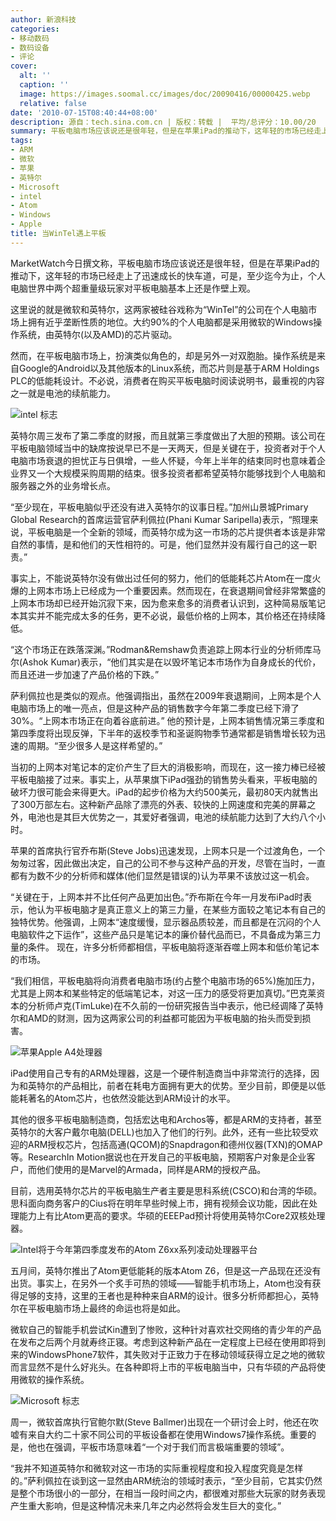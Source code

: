 ```yaml
---
author: 新浪科技
categories:
- 移动数码
- 数码设备
- 评论
cover:
  alt: ''
  caption: ''
  image: https://images.soomal.cc/images/doc/20090416/00000425.webp
  relative: false
date: '2010-07-15T08:40:44+08:00'
description: 源自：tech.sina.com.cn | 版权：转载 |  平均/总评分：10.00/20
summary: 平板电脑市场应该说还是很年轻，但是在苹果iPad的推动下，这年轻的市场已经走上了迅速成长的快车道，可是，至少迄今为止，个人电脑世界中两个超重量级玩家对平板电脑基本上还是作壁上观。这里说的就是微软和英特尔，这两家被硅谷戏称为“WinTel”的公司在个人电脑市场上拥有近乎垄断性质的地位。大约90%的个人电脑都是采用微软的Windows操作系统，由英特尔(以及AMD)的芯片驱动。
tags:
- ARM
- 微软
- 苹果
- 英特尔
- Microsoft
- intel
- Atom
- Windows
- Apple
title: 当WinTel遇上平板
---
```


MarketWatch今日撰文称，平板电脑市场应该说还是很年轻，但是在苹果iPad的推动下，这年轻的市场已经走上了迅速成长的快车道，可是，至少迄今为止，个人电脑世界中两个超重量级玩家对平板电脑基本上还是作壁上观。



这里说的就是微软和英特尔，这两家被硅谷戏称为“WinTel”的公司在个人电脑市场上拥有近乎垄断性质的地位。大约90%的个人电脑都是采用微软的Windows操作系统，由英特尔(以及AMD)的芯片驱动。



然而，在平板电脑市场上，扮演类似角色的，却是另外一对双胞胎。操作系统是来自Google的Android以及其他版本的Linux系统，而芯片则是基于ARM Holdings PLC的低能耗设计。不必说，消费者在购买平板电脑时阅读说明书，最重视的内容之一就是电池的续航能力。



![intel 标志](https://images.soomal.cc/images/doc/20090416/00000425.webp)





英特尔周三发布了第二季度的财报，而且就第三季度做出了大胆的预期。该公司在平板电脑领域当中的缺席按说早已不是一天两天，但是关键在于，投资者对于个人电脑市场衰退的担忧正与日俱增，一些人怀疑，今年上半年的结束同时也意味着企业界又一个大规模采购周期的结束。很多投资者都希望英特尔能够找到个人电脑和服务器之外的业务增长点。

“至少现在，平板电脑似乎还没有进入英特尔的议事日程。”加州山景城Primary Global Research的首席运营官萨利佩拉(Phani Kumar Saripella)表示，“照理来说，平板电脑是一个全新的领域，而英特尔成为这一市场的芯片提供者本该是非常自然的事情，是和他们的天性相符的。可是，他们显然并没有履行自己的这一职责。”

事实上，不能说英特尔没有做出过任何的努力，他们的低能耗芯片Atom在一度火爆的上网本市场上已经成为一个重要因素。然而现在，在衰退期间曾经非常繁盛的上网本市场却已经开始沉寂下来，因为愈来愈多的消费者认识到，这种简易版笔记本其实并不能完成太多的任务，更不必说，最低价格的上网本，其价格还在持续降低。

“这个市场正在跌落深渊。”Rodman&Remshaw负责追踪上网本行业的分析师库马尔(Ashok Kumar)表示，“他们其实是在以毁坏笔记本市场作为自身成长的代价，而且还进一步加速了产品价格的下跌。”

萨利佩拉也是类似的观点。他强调指出，虽然在2009年衰退期间，上网本是个人电脑市场上的唯一亮点，但是这种产品的销售数字今年第二季度已经下滑了30%。“上网本市场正在向着谷底前进。”
他的预计是，上网本销售情况第三季度和第四季度将出现反弹，下半年的返校季节和圣诞购物季节通常都是销售增长较为迅速的周期。“至少很多人是这样希望的。”

当初的上网本对笔记本的定价产生了巨大的消极影响，而现在，这一接力棒已经被平板电脑接了过来。事实上，从苹果旗下iPad强劲的销售势头看来，平板电脑的破坏力很可能会来得更大。iPad的起步价格为大约500美元，最初80天内就售出了300万部左右。这种新产品除了漂亮的外表、较快的上网速度和完美的屏幕之外，电池也是其巨大优势之一，其爱好者强调，电池的续航能力达到了大约八个小时。

苹果的首席执行官乔布斯(Steve Jobs)迅速发现，上网本只是一个过渡角色，一个匆匆过客，因此做出决定，自己的公司不参与这种产品的开发，尽管在当时，一直都有为数不少的分析师和媒体(他们显然是错误的)认为苹果不该放过这一机会。

“关键在于，上网本并不比任何产品更加出色。”乔布斯在今年一月发布iPad时表示，他认为平板电脑才是真正意义上的第三力量，在某些方面较之笔记本有自己的独特优势。他强调，上网本“速度缓慢，显示器品质较差，而且都是在沉闷的个人电脑软件之下运作”，这些产品只是笔记本的廉价替代品而已，不具备成为第三力量的条件。
现在，许多分析师都相信，平板电脑将逐渐吞噬上网本和低价笔记本的市场。

“我们相信，平板电脑将向消费者电脑市场(约占整个电脑市场的65%)施加压力，尤其是上网本和某些特定的低端笔记本，对这一压力的感受将更加真切。”巴克莱资本的分析师卢克(TimLuke)在不久前的一份研究报告当中表示，他已经调降了英特尔和AMD的财测，因为这两家公司的利益都可能因为平板电脑的抬头而受到损害。

![苹果Apple A4处理器](https://images.soomal.cc/images/doc/20100702/00006186.webp)





iPad使用自己专有的ARM处理器，这是一个硬件制造商当中非常流行的选择，因为和英特尔的产品相比，前者在耗电方面拥有更大的优势。至少目前，即便是以低能耗著名的Atom芯片，也依然没能达到ARM设计的水平。

其他的很多平板电脑制造商，包括宏达电和Archos等，都是ARM的支持者，甚至英特尔的大客户戴尔电脑(DELL)也加入了他们的行列。此外，还有一些比较受欢迎的ARM授权芯片，包括高通(QCOM)的Snapdragon和德州仪器(TXN)的OMAP等。ResearchIn Motion据说也在开发自己的平板电脑，预期客户对象是企业客户，而他们使用的是Marvel的Armada，同样是ARM的授权产品。

目前，选用英特尔芯片的平板电脑生产者主要是思科系统(CSCO)和台湾的华硕。思科面向商务客户的Cius将在明年早些时候上市，拥有视频会议功能，因此在处理能力上有比Atom更高的要求。华硕的EEEPad预计将使用英特尔Core2双核处理器。

![Intel将于今年第四季度发布的Atom Z6xx系列凌动处理器平台](https://images.soomal.cc/images/doc/20100704/00006257.webp)





五月间，英特尔推出了Atom更低能耗的版本Atom Z6，但是这一产品现在还没有出货。事实上，在另外一个炙手可热的领域――智能手机市场上，Atom也没有获得足够的支持，这里的王者也是种种来自ARM的设计。很多分析师都担心，英特尔在平板电脑市场上最终的命运也将是如此。

微软自己的智能手机尝试Kin遭到了惨败，这种针对喜欢社交网络的青少年的产品在发布之后两个月就寿终正寝。考虑到这种新产品在一定程度上已经在使用即将到来的WindowsPhone7软件，其失败对于正致力于在移动领域获得立足之地的微软而言显然不是什么好兆头。在各种即将上市的平板电脑当中，只有华硕的产品将使用微软的操作系统。

![Microsoft 标志](https://images.soomal.cc/images/doc/20090820/00002607.webp)





周一，微软首席执行官鲍尔默(Steve Ballmer)出现在一个研讨会上时，他还在吹嘘有来自大约二十家不同公司的平板设备都在使用Windows7操作系统。重要的是，他也在强调，平板市场意味着“一个对于我们而言极端重要的领域”。

“我并不知道英特尔和微软对这一市场的实际重视程度和投入程度究竟是怎样的。”萨利佩拉在谈到这一显然由ARM统治的领域时表示，“至少目前，它其实仍然是整个市场很小的一部分，在相当一段时间之内，都很难对那些大玩家的财务表现产生重大影响，但是这种情况未来几年之内必然将会发生巨大的变化。”